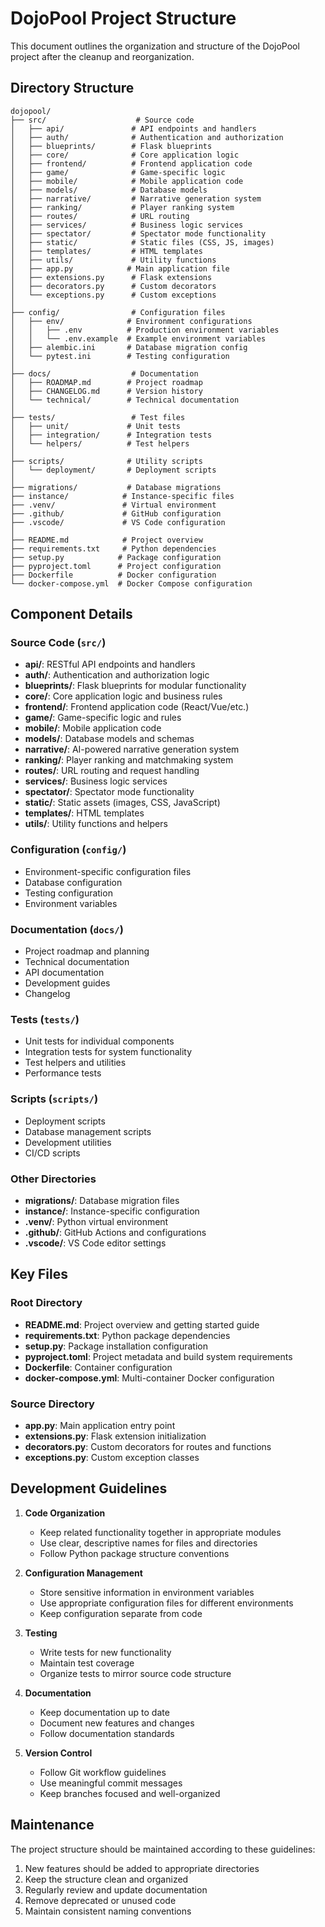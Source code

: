 # DojoPool Project Structure

This document outlines the organization and structure of the DojoPool project after the cleanup and reorganization.

## Directory Structure

```
dojopool/
├── src/                    # Source code
│   ├── api/               # API endpoints and handlers
│   ├── auth/              # Authentication and authorization
│   ├── blueprints/        # Flask blueprints
│   ├── core/              # Core application logic
│   ├── frontend/          # Frontend application code
│   ├── game/              # Game-specific logic
│   ├── mobile/            # Mobile application code
│   ├── models/            # Database models
│   ├── narrative/         # Narrative generation system
│   ├── ranking/           # Player ranking system
│   ├── routes/            # URL routing
│   ├── services/          # Business logic services
│   ├── spectator/         # Spectator mode functionality
│   ├── static/            # Static files (CSS, JS, images)
│   ├── templates/         # HTML templates
│   ├── utils/             # Utility functions
│   ├── app.py            # Main application file
│   ├── extensions.py      # Flask extensions
│   ├── decorators.py      # Custom decorators
│   └── exceptions.py      # Custom exceptions
│
├── config/                # Configuration files
│   ├── env/              # Environment configurations
│   │   ├── .env          # Production environment variables
│   │   └── .env.example  # Example environment variables
│   ├── alembic.ini       # Database migration config
│   └── pytest.ini        # Testing configuration
│
├── docs/                  # Documentation
│   ├── ROADMAP.md        # Project roadmap
│   ├── CHANGELOG.md      # Version history
│   └── technical/        # Technical documentation
│
├── tests/                 # Test files
│   ├── unit/             # Unit tests
│   ├── integration/      # Integration tests
│   └── helpers/          # Test helpers
│
├── scripts/              # Utility scripts
│   └── deployment/       # Deployment scripts
│
├── migrations/           # Database migrations
├── instance/            # Instance-specific files
├── .venv/               # Virtual environment
├── .github/             # GitHub configuration
├── .vscode/             # VS Code configuration
│
├── README.md            # Project overview
├── requirements.txt     # Python dependencies
├── setup.py            # Package configuration
├── pyproject.toml      # Project configuration
├── Dockerfile          # Docker configuration
└── docker-compose.yml  # Docker Compose configuration
```

## Component Details

### Source Code (`src/`)

- **api/**: RESTful API endpoints and handlers
- **auth/**: Authentication and authorization logic
- **blueprints/**: Flask blueprints for modular functionality
- **core/**: Core application logic and business rules
- **frontend/**: Frontend application code (React/Vue/etc.)
- **game/**: Game-specific logic and rules
- **mobile/**: Mobile application code
- **models/**: Database models and schemas
- **narrative/**: AI-powered narrative generation system
- **ranking/**: Player ranking and matchmaking system
- **routes/**: URL routing and request handling
- **services/**: Business logic services
- **spectator/**: Spectator mode functionality
- **static/**: Static assets (images, CSS, JavaScript)
- **templates/**: HTML templates
- **utils/**: Utility functions and helpers

### Configuration (`config/`)

- Environment-specific configuration files
- Database configuration
- Testing configuration
- Environment variables

### Documentation (`docs/`)

- Project roadmap and planning
- Technical documentation
- API documentation
- Development guides
- Changelog

### Tests (`tests/`)

- Unit tests for individual components
- Integration tests for system functionality
- Test helpers and utilities
- Performance tests

### Scripts (`scripts/`)

- Deployment scripts
- Database management scripts
- Development utilities
- CI/CD scripts

### Other Directories

- **migrations/**: Database migration files
- **instance/**: Instance-specific configuration
- **.venv/**: Python virtual environment
- **.github/**: GitHub Actions and configurations
- **.vscode/**: VS Code editor settings

## Key Files

### Root Directory

- **README.md**: Project overview and getting started guide
- **requirements.txt**: Python package dependencies
- **setup.py**: Package installation configuration
- **pyproject.toml**: Project metadata and build system requirements
- **Dockerfile**: Container configuration
- **docker-compose.yml**: Multi-container Docker configuration

### Source Directory

- **app.py**: Main application entry point
- **extensions.py**: Flask extension initialization
- **decorators.py**: Custom decorators for routes and functions
- **exceptions.py**: Custom exception classes

## Development Guidelines

1. **Code Organization**
   - Keep related functionality together in appropriate modules
   - Use clear, descriptive names for files and directories
   - Follow Python package structure conventions

2. **Configuration Management**
   - Store sensitive information in environment variables
   - Use appropriate configuration files for different environments
   - Keep configuration separate from code

3. **Testing**
   - Write tests for new functionality
   - Maintain test coverage
   - Organize tests to mirror source code structure

4. **Documentation**
   - Keep documentation up to date
   - Document new features and changes
   - Follow documentation standards

5. **Version Control**
   - Follow Git workflow guidelines
   - Use meaningful commit messages
   - Keep branches focused and well-organized

## Maintenance

The project structure should be maintained according to these guidelines:

1. New features should be added to appropriate directories
2. Keep the structure clean and organized
3. Regularly review and update documentation
4. Remove deprecated or unused code
5. Maintain consistent naming conventions

